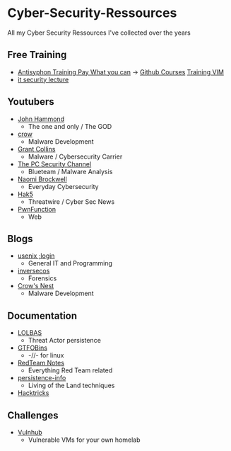 # Cyber-Security-Ressources
All my Cyber Security Ressources I've collected over the years



## Free Training
- [Antisyphon Training Pay What you can](https://www.antisyphontraining.com/pay-what-you-can/) -> [Github Courses](https://github.com/strandjs/IntroLabs) [Training VIM](https://www.antisyphontraining.com/john-strand-training-lab-download-instructions/)
- [it security lecture](https://github.com/bkimminich/it-security-lecture)

## Youtubers
- [John Hammond](https://www.youtube.com/@_JohnHammond)
	- The one and only / The GOD
- [crow](https://www.youtube.com/watch?v=aNEqC-U5tHM)
	- Malware Development 
- [Grant Collins](https://www.youtube.com/@collinsinfosec/videos)
	- Malware / Cybersecurity Carrier
- [The PC Security Channel](https://www.youtube.com/@pcsecuritychannel/videos)
	- Blueteam / Malware Analysis
- [Naomi Brockwell](https://www.youtube.com/@NaomiBrockwellTV)
	- Everyday Cybersecurity
- [Hak5](https://www.youtube.com/@hak5)
	- Threatwire / Cyber Sec News
- [PwnFunction](https://www.youtube.com/@PwnFunction/videos)
	- Web	
## Blogs

- [usenix ;login](https://www.usenix.org/publications/loginonline)
    - General IT and Programming
- [inversecos](https://www.inversecos.com/)
    - Forensics
- [Crow's Nest](https://crows-nest.gitbook.io/crows-nest/about-me/about-me)
    - Malware Development

## Documentation

- [LOLBAS](https://lolbas-project.github.io/#)
    - Threat Actor persistence
- [GTFOBins](https://gtfobins.github.io/)
    - -//- for linux
- [RedTeam Notes](https://www.ired.team/)
    - Everything Red Team related
- [persistence-info](https://persistence-info.github.io/)
    - Living of the Land techniques
- [Hacktricks](https://book.hacktricks.xyz/welcome/readme)

## Challenges

- [Vulnhub](https://www.vulnhub.com/)
	- Vulnerable VMs for your own homelab
